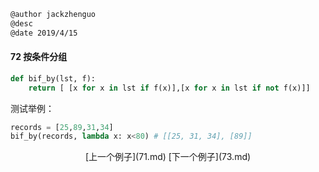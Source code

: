 ```markdown
@author jackzhenguo
@desc 
@date 2019/4/15
```

#### 72 按条件分组

```python
def bif_by(lst, f):
    return [ [x for x in lst if f(x)],[x for x in lst if not f(x)]]
```

测试举例：

```python
records = [25,89,31,34] 
bif_by(records, lambda x: x<80) # [[25, 31, 34], [89]]
```



<center>[上一个例子](71.md)    [下一个例子](73.md)</center>
